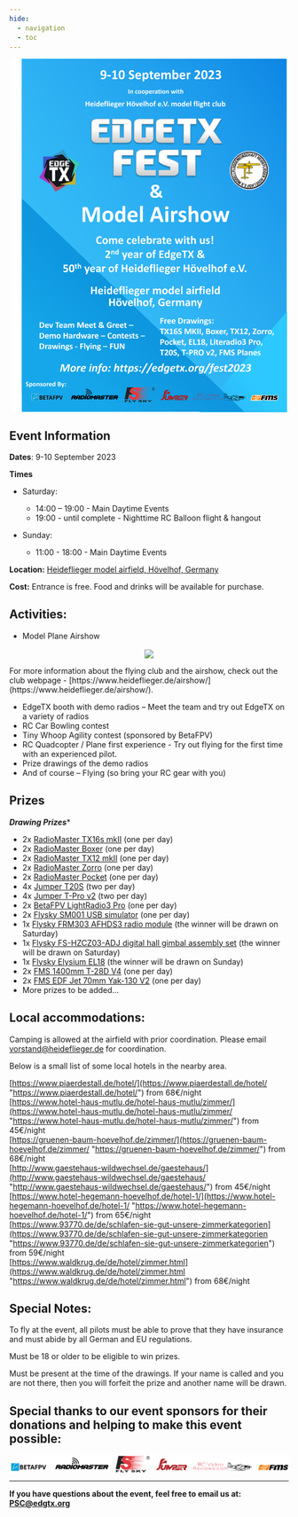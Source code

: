 ```yaml
---
hide:
  - navigation
  - toc
---
```



<p></p> 
<p align="center">
<a><img src="/assets/poster.png?raw=true" align="center" width="497"></a>
</P>

## **Event Information**

**Dates**: 9-10 September 2023

**Times**

 - Saturday: 
 
	 - 14:00 – 19:00 - Main Daytime Events
	 - 19:00 - until complete - Nighttime RC Balloon flight & hangout
	 
 - Sunday: 
 
	 - 11:00 - 18:00 - Main Daytime Events

**Location:** [Heideflieger model airfield, Hövelhof, Germany](https://goo.gl/maps/PnKNvfpiLwWsHyVs6) <br/>

**Cost:** 
Entrance is free.
Food and drinks will be available for purchase. 

## **Activities:**

- Model Plane Airshow
<p></p> 
<p align="center">
<a><img src=" https://heideflieger.de/wp-content/uploads/2023/05/Airshow-2023-1536x1096.jpeg" align="center" width="497"></a>
</P>
  For more information about the flying club and the airshow, check out the club webpage - [https://www.heideflieger.de/airshow/](https://www.heideflieger.de/airshow/). 

- EdgeTX booth with demo radios – Meet the team and try out EdgeTX on a variety of radios
- RC Car Bowling contest
- Tiny Whoop Agility contest (sponsored by BetaFPV)
- RC Quadcopter / Plane first experience - Try out flying for the first time with an experienced pilot.
- Prize drawings of the demo radios
- And of course – Flying (so bring your RC gear with you)

## Prizes

***Drawing Prizes****

- 2x [RadioMaster TX16s mkII](https://www.radiomasterrc.com/products/tx16s-mark-ii-radio-controller) (one per day)
- 2x [RadioMaster Boxer](https://www.radiomasterrc.com/products/boxer-radio-controller-m2) (one per day)
- 2x [RadioMaster TX12 mkII](https://www.radiomasterrc.com/products/tx12-mark-ii-radio-controller) (one per day)
- 2x [RadioMaster Zorro](https://www.radiomasterrc.com/products/zorro-radio-controller) (one per day)
- 2x [RadioMaster Pocket](https://www.radiomasterrc.com/products/pocket-radio-controller-m2) (one per day)
- 4x [Jumper T20S](https://www.jumper-rc.com/t20s-p0116.html) (two per day)
- 4x [Jumper T-Pro v2](https://www.jumper-rc.com/jumper-t-pro-internal-24g-1000mw-expresslrs-elrs-module-radio-controller-hall-sensor-gimbals-edgetx-opentx-p0114.html) (two per day)
- 2x [BetaFPV LightRadio3 Pro](https://betafpv.com/products/literadio-3-pro-radio-transmitter) (one per day)
- 2x [Flysky SM001 USB simulator](https://www.flysky-cn.com/sm001specifications) (one per day)
- 1x [Flysky FRM303 AFHDS3 radio module](https://www.flysky-cn.com/frm303description) (the winner will be drawn on Saturday)
- 1x [Flysky FS-HZCZ03-ADJ digital hall gimbal assembly set](https://www.flysky-cn.com/paladin-evdescription-1) (the winner will be drawn on Saturday)
- 1x [Flysky Elysium EL18](https://www.flysky-cn.com/el18description) (the winner will be drawn on Sunday)
- 2x [FMS 1400mm T-28D V4](https://www.fmshobby.com/en-de/products/fms-1400mm-55-1-t-28d-v4-trojan-yellow-pnp) (one per day)
- 2x [FMS EDF Jet 70mm Yak-130 V2](https://www.fmshobby.com/en-de/products/fms-70mm-yak-130-v2-pnp) (one per day)
- More prizes to be added...

## **Local accommodations:**

Camping is allowed at the airfield with prior coordination. Please email  vorstand@heideflieger.de for coordination.

Below is a small list of some local hotels in the nearby area.

[https://www.piaerdestall.de/hotel/](https://www.piaerdestall.de/hotel/ "https://www.piaerdestall.de/hotel/") from 68€/night  
[https://www.hotel-haus-mutlu.de/hotel-haus-mutlu/zimmer/](https://www.hotel-haus-mutlu.de/hotel-haus-mutlu/zimmer/ "https://www.hotel-haus-mutlu.de/hotel-haus-mutlu/zimmer/") from 45€/night  
[https://gruenen-baum-hoevelhof.de/zimmer/](https://gruenen-baum-hoevelhof.de/zimmer/ "https://gruenen-baum-hoevelhof.de/zimmer/") from 68€/night  
[http://www.gaestehaus-wildwechsel.de/gaestehaus/](http://www.gaestehaus-wildwechsel.de/gaestehaus/ "http://www.gaestehaus-wildwechsel.de/gaestehaus/") from 45€/night  
[https://www.hotel-hegemann-hoevelhof.de/hotel-1/](https://www.hotel-hegemann-hoevelhof.de/hotel-1/ "https://www.hotel-hegemann-hoevelhof.de/hotel-1/") from 65€/night  
[https://www.93770.de/de/schlafen-sie-gut-unsere-zimmerkategorien](https://www.93770.de/de/schlafen-sie-gut-unsere-zimmerkategorien "https://www.93770.de/de/schlafen-sie-gut-unsere-zimmerkategorien") from 59€/night  
[https://www.waldkrug.de/de/hotel/zimmer.html](https://www.waldkrug.de/de/hotel/zimmer.html "https://www.waldkrug.de/de/hotel/zimmer.html") from 68€/night  



## **Special Notes:**

To fly at the event, all pilots must be able to prove that they have insurance and must abide by all German and EU regulations.

Must be 18 or older to be eligible to win prizes.

Must be present at the time of the drawings. If your name is called and you are not there, then you will forfeit the prize and another name will be drawn.


## **Special thanks to our event sponsors for their donations and helping to make this event possible:**


<p align="center">
<a><img src="/assets/2023festsponsors.png?raw=true" align="center" width="800"></a>
</P>
 
---
       
**If you have questions about the event, feel free to email us at: PSC@edgtx.org**





